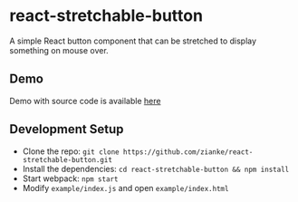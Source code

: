 # react-stretchable-button

A simple React button component that can be stretched to display something on mouse over.

## Demo

Demo with source code is available [here](https://stackblitz.com/edit/react-ykwfwq)


## Development Setup

  * Clone the repo: `git clone https://github.com/zianke/react-stretchable-button.git`
  * Install the dependencies: `cd react-stretchable-button && npm install`
  * Start webpack: `npm start`
  * Modify `example/index.js` and open `example/index.html`

